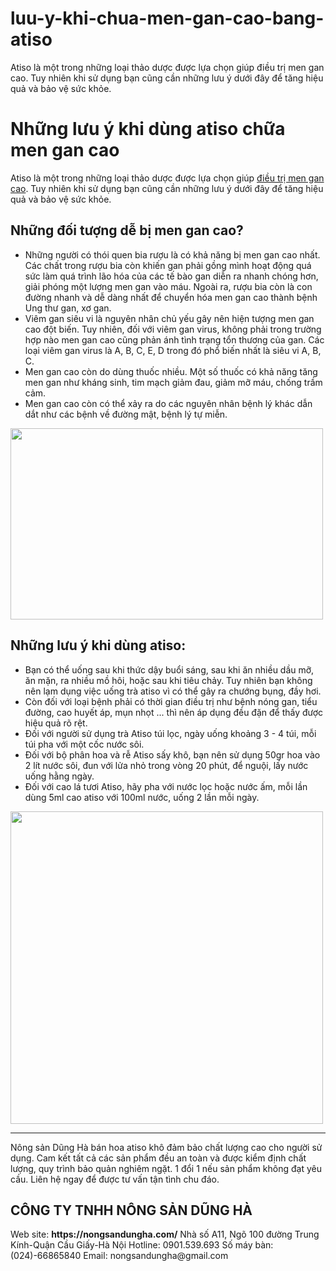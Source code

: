 # luu-y-khi-chua-men-gan-cao-bang-atiso
Atiso là một trong những loại thảo dược được lựa chọn giúp điều trị men gan cao. Tuy nhiên khi sử dụng bạn cũng cần những lưu ý dưới đây để tăng hiệu quả và bảo vệ sức khỏe.
<h1>Những lưu ý khi dùng atiso chữa men gan cao</h1>
Atiso là một trong những loại thảo dược được lựa chọn giúp <a href="http://hoaqua.org/diem-danh-thao-duoc-thien-nhien-giup-ha-men-gan-nhanh-va-hieu-qua-nhat/">điều trị men gan cao</a>. Tuy nhiên khi sử dụng bạn cũng cần những lưu ý dưới đây để tăng hiệu quả và bảo vệ sức khỏe.
<h2>Những đối tượng dễ bị men gan cao?</h2>
<ul>
 	<li>Những người có thói quen bia rượu là có khả năng bị men gan cao nhất. Các chất trong rượu bia còn khiến gan phải gồng mình hoạt động quá sức làm quá trình lão hóa của các tế bào gan diễn ra nhanh chóng hơn, giải phóng một lượng men gan vào máu. Ngoài ra, rượu bia còn là con đường nhanh và dễ dàng nhất để chuyển hóa men gan cao thành bệnh Ung thư gan, xơ gan.</li>
 	<li>Viêm gan siêu vi là nguyên nhân chủ yếu gây nên hiện tượng men gan cao đột biến. Tuy nhiên, đối với viêm gan virus, không phải trong trường hợp nào men gan cao cũng phản ánh tình trạng tổn thương của gan. Các loại viêm gan virus là A, B, C, E, D trong đó phổ biến nhất là siêu vi A, B, C.</li>
 	<li>Men gan cao còn do dùng thuốc nhiều. Một số thuốc có khả năng tăng men gan như kháng sinh, tim mạch giảm đau, giảm mỡ máu, chống trầm cảm.</li>
 	<li>Men gan cao còn có thể xảy ra do các nguyên nhân bệnh lý khác dẫn dắt như các bệnh về đường mật, bệnh lý tự miễn.</li>
</ul>
<img class="aligncenter wp-image-13151" src="https://nongsandungha.com/wp-content/uploads/2018/08/ai-de-bi-men-gan-cao.jpg" alt="" width="500" height="306" />
<h2>Những lưu ý khi dùng atiso:</h2>
<ul>
 	<li>Bạn có thể uống sau khi thức dậy buổi sáng, sau khi ăn nhiều dầu mỡ, ăn mặn, ra nhiều mồ hôi, hoặc sau khi tiêu chảy. Tuy nhiên bạn không nên lạm dụng việc uống trà atiso vì có thể gây ra chướng bụng, đầy hơi.</li>
 	<li>Còn đối với loại bệnh phải có thời gian điều trị như bệnh nóng gan, tiểu đường, cao huyết áp, mụn nhọt ... thì nên áp dụng đều đặn để thấy được hiệu quả rõ rệt.</li>
 	<li>Đối với người sử dụng trà Atiso túi lọc, ngày uống khoảng 3 - 4 túi, mỗi túi pha với một cốc nước sôi.</li>
 	<li>Đối với bộ phân hoa và rễ Atiso sấy khô, bạn nên sử dụng 50gr hoa vào 2 lít nước sôi, đun với lửa nhỏ trong vòng 20 phút, để nguội, lấy nước uống hằng ngày.</li>
 	<li>Đối với cao lá tươi Atiso, hãy pha với nước lọc hoặc nước ấm, mỗi lần dùng 5ml cao atiso với 100ml nước, uống 2 lần mỗi ngày.</li>
</ul>
<img class="wp-image-13152 aligncenter" src="https://nongsandungha.com/wp-content/uploads/2018/08/atiso-giup-ha-men-gan.jpg" alt="" width="500" height="500" />

--------------------------------

Nông sản Dũng Hà bán hoa atiso khô đảm bảo chất lượng cao cho người sử dụng. Cam kết tất cả các sản phẩm đều an toàn và được kiểm định chất lượng, quy trình bảo quản nghiêm ngặt. 1 đổi 1 nếu sản phẩm không đạt yêu cầu. Liên hệ ngay để được tư vấn tận tình chu đáo.
<div class="entry-content">
<h2><strong>CÔNG TY TNHH NÔNG SẢN DŨNG HÀ</strong></h2>
Web site: <strong>https://nongsandungha.com/</strong>
Nhà số A11, Ngõ 100 đường Trung Kính-Quận Cầu Giấy-Hà Nội
Hotline: 0901.539.693
Số máy bàn: (024)-66865840
Email: nongsandungha@gmail.com

</div>
